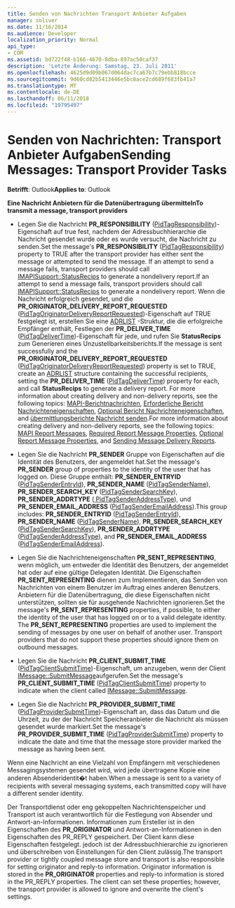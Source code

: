 ```yaml
---
title: Senden von Nachrichten Transport Anbieter Aufgaben
manager: soliver
ms.date: 11/16/2014
ms.audience: Developer
localization_priority: Normal
api_type:
- COM
ms.assetid: bd722f48-b166-4670-8dba-897ac50caf37
description: 'Letzte Änderung: Samstag, 23. Juli 2011'
ms.openlocfilehash: 4625d9d09b067d064dac7ca67b7c79ebb818bcce
ms.sourcegitcommit: 9d60cd82b5413446e5bc8ace2cd689f683fb41a7
ms.translationtype: MT
ms.contentlocale: de-DE
ms.lasthandoff: 06/11/2018
ms.locfileid: "19795497"
---
```

# <a name="sending-messages-transport-provider-tasks"></a><span data-ttu-id="e8eeb-103">Senden von Nachrichten: Transport Anbieter Aufgaben</span><span class="sxs-lookup"><span data-stu-id="e8eeb-103">Sending Messages: Transport Provider Tasks</span></span>

  
  
<span data-ttu-id="e8eeb-104">**Betrifft**: Outlook</span><span class="sxs-lookup"><span data-stu-id="e8eeb-104">**Applies to**: Outlook</span></span> 
  
 <span data-ttu-id="e8eeb-105">**Eine Nachricht Anbietern für die Datenübertragung übermitteln**</span><span class="sxs-lookup"><span data-stu-id="e8eeb-105">**To transmit a message, transport providers**</span></span>
  
- <span data-ttu-id="e8eeb-106">Legen Sie die Nachricht **PR_RESPONSIBILITY** ([PidTagResponsibility](pidtagresponsibility-canonical-property.md))-Eigenschaft auf true fest, nachdem der Adressbuchhierarchie die Nachricht gesendet wurde oder es wurde versucht, die Nachricht zu senden.</span><span class="sxs-lookup"><span data-stu-id="e8eeb-106">Set the message's **PR_RESPONSIBILITY** ([PidTagResponsibility](pidtagresponsibility-canonical-property.md)) property to TRUE after the transport provider has either sent the message or attempted to send the message.</span></span> <span data-ttu-id="e8eeb-107">If an attempt to send a message fails, transport providers should call [IMAPISupport::StatusRecips](imapisupport-statusrecips.md) to generate a nondelivery report.</span><span class="sxs-lookup"><span data-stu-id="e8eeb-107">If an attempt to send a message fails, transport providers should call [IMAPISupport::StatusRecips](imapisupport-statusrecips.md) to generate a nondelivery report.</span></span> <span data-ttu-id="e8eeb-108">Wenn die Nachricht erfolgreich gesendet, und die **PR_ORIGINATOR_DELIVERY_REPORT_REQUESTED** ([PidTagOriginatorDeliveryReportRequested](pidtagoriginatordeliveryreportrequested-canonical-property.md))-Eigenschaft auf TRUE festgelegt ist, erstellen Sie eine [ADRLIST](adrlist.md) -Struktur, die die erfolgreiche Empfänger enthält, Festlegen der **PR_DELIVER_TIME** ([PidTagDeliverTime](pidtagdelivertime-canonical-property.md))-Eigenschaft für jede, und rufen Sie **StatusRecips** zum Generieren eines Unzustellbarkeitsberichts.</span><span class="sxs-lookup"><span data-stu-id="e8eeb-108">If the message is sent successfully and the **PR_ORIGINATOR_DELIVERY_REPORT_REQUESTED** ([PidTagOriginatorDeliveryReportRequested](pidtagoriginatordeliveryreportrequested-canonical-property.md)) property is set to TRUE, create an [ADRLIST](adrlist.md) structure containing the successful recipients, setting the **PR_DELIVER_TIME** ([PidTagDeliverTime](pidtagdelivertime-canonical-property.md)) property for each, and call **StatusRecips** to generate a delivery report.</span></span> <span data-ttu-id="e8eeb-109">For more information about creating delivery and non-delivery reports, see the following topics: [MAPI-Berichtnachrichten](mapi-report-messages.md), [Erforderliche Bericht Nachrichteneigenschaften](required-report-message-properties.md), [Optional Bericht Nachrichteneigenschaften](optional-report-message-properties.md), and [übermittlungsberichte Nachricht senden](sending-message-delivery-reports.md).</span><span class="sxs-lookup"><span data-stu-id="e8eeb-109">For more information about creating delivery and non-delivery reports, see the following topics: [MAPI Report Messages](mapi-report-messages.md), [Required Report Message Properties](required-report-message-properties.md), [Optional Report Message Properties](optional-report-message-properties.md), and [Sending Message Delivery Reports](sending-message-delivery-reports.md).</span></span>
    
- <span data-ttu-id="e8eeb-110">Legen Sie die Nachricht **PR_SENDER** Gruppe von Eigenschaften auf die Identität des Benutzers, der angemeldet hat.</span><span class="sxs-lookup"><span data-stu-id="e8eeb-110">Set the message's **PR_SENDER** group of properties to the identity of the user that has logged on.</span></span> <span data-ttu-id="e8eeb-111">Diese Gruppe enthält: **PR_SENDER_ENTRYID** ([PidTagSenderEntryId](pidtagsenderentryid-canonical-property.md)), **PR_SENDER_NAME** ([PidTagSenderName](pidtagsendername-canonical-property.md)), **PR_SENDER_SEARCH_KEY** ([PidTagSenderSearchKey](pidtagsendersearchkey-canonical-property.md)), **PR_SENDER_ADDRTYPE** ([ PidTagSenderAddressType](pidtagsenderaddresstype-canonical-property.md)), und **PR_SENDER_EMAIL_ADDRESS** ([PidTagSenderEmailAddress](pidtagsenderemailaddress-canonical-property.md)).</span><span class="sxs-lookup"><span data-stu-id="e8eeb-111">This group includes: **PR_SENDER_ENTRYID** ([PidTagSenderEntryId](pidtagsenderentryid-canonical-property.md)), **PR_SENDER_NAME** ([PidTagSenderName](pidtagsendername-canonical-property.md)), **PR_SENDER_SEARCH_KEY** ([PidTagSenderSearchKey](pidtagsendersearchkey-canonical-property.md)), **PR_SENDER_ADDRTYPE** ([PidTagSenderAddressType](pidtagsenderaddresstype-canonical-property.md)), and **PR_SENDER_EMAIL_ADDRESS** ([PidTagSenderEmailAddress](pidtagsenderemailaddress-canonical-property.md)).</span></span>
    
- <span data-ttu-id="e8eeb-p103">Legen Sie die Nachrichteneigenschaften **PR_SENT_REPRESENTING**, wenn möglich, um entweder die Identität des Benutzers, der angemeldet hat oder auf eine gültige Delegaten Identität. Die Eigenschaften **PR_SENT_REPRESENTING** dienen zum Implementieren, das Senden von Nachrichten von einem Benutzer im Auftrag eines anderen Benutzers. Anbietern für die Datenübertragung, die diese Eigenschaften nicht unterstützen, sollten sie für ausgehende Nachrichten ignorieren.</span><span class="sxs-lookup"><span data-stu-id="e8eeb-p103">Set the message's **PR_SENT_REPRESENTING** properties, if possible, to either the identity of the user that has logged on or to a valid delegate identity. The **PR_SENT_REPRESENTING** properties are used to implement the sending of messages by one user on behalf of another user. Transport providers that do not support these properties should ignore them on outbound messages.</span></span> 
    
- <span data-ttu-id="e8eeb-115">Legen Sie die Nachricht **PR_CLIENT_SUBMIT_TIME** ([PidTagClientSubmitTime](pidtagclientsubmittime-canonical-property.md))-Eigenschaft, um anzugeben, wenn der Client [IMessage::SubmitMessage](imessage-submitmessage.md)aufgerufen.</span><span class="sxs-lookup"><span data-stu-id="e8eeb-115">Set the message's **PR_CLIENT_SUBMIT_TIME** ([PidTagClientSubmitTime](pidtagclientsubmittime-canonical-property.md)) property to indicate when the client called [IMessage::SubmitMessage](imessage-submitmessage.md).</span></span>
    
- <span data-ttu-id="e8eeb-116">Legen Sie die Nachricht **PR_PROVIDER_SUBMIT_TIME** ([PidTagProviderSubmitTime](pidtagprovidersubmittime-canonical-property.md))-Eigenschaft an, dass das Datum und die Uhrzeit, zu der der Nachricht Speicheranbieter die Nachricht als müssen gesendet wurde markiert.</span><span class="sxs-lookup"><span data-stu-id="e8eeb-116">Set the message's **PR_PROVIDER_SUBMIT_TIME** ([PidTagProviderSubmitTime](pidtagprovidersubmittime-canonical-property.md)) property to indicate the date and time that the message store provider marked the message as having been sent.</span></span> 
    
<span data-ttu-id="e8eeb-117">Wenn eine Nachricht an eine Vielzahl von Empfängern mit verschiedenen Messagingsystemen gesendet wird, wird jede übertragene Kopie eine anderen Absenderidentit�t haben.</span><span class="sxs-lookup"><span data-stu-id="e8eeb-117">When a message is sent to a variety of recipients with several messaging systems, each transmitted copy will have a different sender identity.</span></span> 
  
<span data-ttu-id="e8eeb-p104">Der Transportdienst oder eng gekoppelten Nachrichtenspeicher und Transport ist auch verantwortlich für die Festlegung von Absender und Antwort-an-Informationen. Informationen zum Ersteller ist in den Eigenschaften des **PR_ORIGINATOR** und Antwort-an-Informationen in den Eigenschaften des PR_REPLY gespeichert. Der Client kann diese Eigenschaften festgelegt. jedoch ist der Adressbuchhierarchie zu ignorieren und überschreiben von Einstellungen für den Client zulässig.</span><span class="sxs-lookup"><span data-stu-id="e8eeb-p104">The transport provider or tightly coupled message store and transport is also responsible for setting originator and reply-to information. Originator information is stored in the **PR_ORIGINATOR** properties and reply-to information is stored in the PR_REPLY properties. The client can set these properties; however, the transport provider is allowed to ignore and overwrite the client's settings.</span></span> 
  

